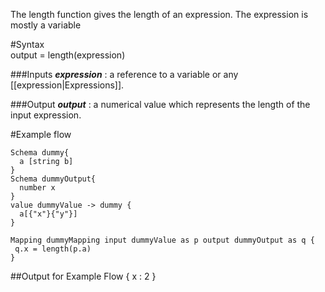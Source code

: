 The length function gives the length of an expression. The expression is mostly a variable 

#Syntax    
    output = length(expression)

###Inputs 
   **_expression_** : a reference to a variable or any [[expression|Expressions]].

###Output
   **_output_** : a numerical value which represents the length of the input expression.

#Example flow 
   
    Schema dummy{
      a [string b]
    }
    Schema dummyOutput{
      number x 
    }
    value dummyValue -> dummy {
      a[{"x"}{"y"}]
    }

    Mapping dummyMapping input dummyValue as p output dummyOutput as q {
     q.x = length(p.a)
    }

##Output for Example Flow
    { x : 2 }

